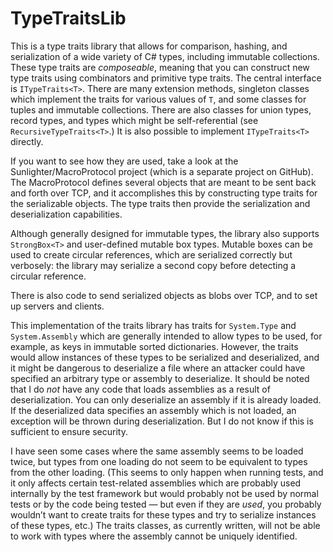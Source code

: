 <!-- -*- coding: utf-8; fill-column: 118 -*- -->

# TypeTraitsLib

This is a type traits library that allows for comparison, hashing, and serialization of a wide variety of C# types,
including immutable collections. These type traits are *composeable*, meaning that you can construct new type traits
using combinators and primitive type traits. The central interface is `ITypeTraits<T>`. There are many extension
methods, singleton classes which implement the traits for various values of `T`, and some classes for tuples and
immutable collections. There are also classes for union types, record types, and types which might be self-referential
(see `RecursiveTypeTraits<T>`.) It is also possible to implement `ITypeTraits<T>` directly.

If you want to see how they are used, take a look at the Sunlighter/MacroProtocol project (which is a separate project
on GitHub). The MacroProtocol defines several objects that are meant to be sent back and forth over TCP, and it
accomplishes this by constructing type traits for the serializable objects. The type traits then provide the
serialization and deserialization capabilities.

Although generally designed for immutable types, the library also supports `StrongBox<T>` and user-defined mutable box
types. Mutable boxes can be used to create circular references, which are serialized correctly but verbosely: the
library may serialize a second copy before detecting a circular reference.

There is also code to send serialized objects as blobs over TCP, and to set up servers and clients.

This implementation of the traits library has traits for `System.Type` and `System.Assembly` which are generally
intended to allow types to be used, for example, as keys in immutable sorted dictionaries.  However, the traits would
allow instances of these types to be serialized and deserialized, and it might be dangerous to deserialize a file
where an attacker could have specified an arbitrary type or assembly to deserialize. It should be noted that I do
*not* have any code that loads assemblies as a result of deserialization. You can only deserialize an assembly if it
is already loaded. If the deserialized data specifies an assembly which is not loaded, an exception will be thrown
during deserialization. But I do not know if this is sufficient to ensure security.

I have seen some cases where the same assembly seems to be loaded twice, but types from one loading do not seem to be
equivalent to types from the other loading. (This seems to only happen when running tests, and it only affects certain
test-related assemblies which are probably used internally by the test framework but would probably not be used by
normal tests or by the code being tested &mdash; but even if they are *used*, you probably wouldn&rsquo;t want to
create traits for these types and try to serialize instances of these types, etc.) The traits classes, as currently
written, will not be able to work with types where the assembly cannot be uniquely identified.
